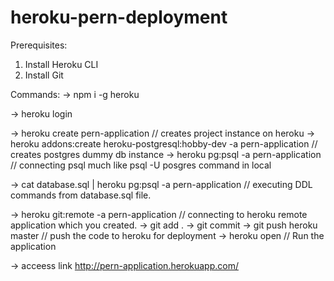 # heroku-pern-deployment


Prerequisites:
1. Install Heroku CLI
2. Install Git


Commands:
->  npm i -g heroku

->  heroku login

->  heroku create pern-application // creates project instance on heroku
->  heroku addons:create heroku-postgresql:hobby-dev -a pern-application // creates postgres dummy db instance 
->  heroku pg:psql -a pern-application // connecting psql much like psql -U posgres command in local

->  cat database.sql | heroku pg:psql -a pern-application // executing DDL commands from database.sql file.

->  heroku git:remote -a pern-application // connecting to heroku remote application which you created.
->  git add .
->  git commit
->  git push heroku master // push the code to heroku for deployment
->  heroku open // Run the application


-> acceess link http://pern-application.herokuapp.com/
